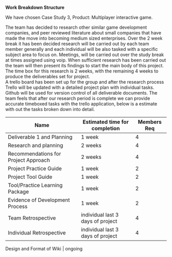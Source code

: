 **Work Breakdown Structure**

We have chosen Case Study 3, Product: Multiplayer interactive game. 

The team has decided to research other similar game development companies, and peer reviewed literature about small companies that have made the move into becoming medium sized enterprises. Over the 2 week break it has been decided research will be carried out by each team member generally and each individual will be also tasked with a specific subject area to  focus on.
Meetings, will be carried out over the study break at times assigned using voip.
When sufficient research has been carried out the team will then present its findings to start the main body of this project. The time box for this research is 2 weeks, with the remaining 4 weeks to produce the deliverables set for project.  
A trello board has been set up for the group and after the research process Trello will be updated with a detailed project plan with individual tasks.
Github will be used for version control of all deliverable documents. 
The team feels that after our research period is complete we can provide accurate timeboxed tasks with the trello application, below is a estimate with out the tasks broken down into detail.



Name | Estimated time for completion | Members Req
-----|-------------------------------|------------
Deliverable 1 and Planning | 1 week | 4
Research and planning | 2 weeks | 4
Recommendations for Project Approach | 2 weeks | 4
Project Practice Guide | 1 week | 2
Project Tool Guide | 1 week | 2
Tool/Practice Learning Package | 1 week | 2
Evidence of Development Process | 1 week | 2
Team Retrospective | individual last 3 days of project | 4
Individual Retrospective | individual last 3 days of project | 4

Design and Format of Wiki | ongoing 

